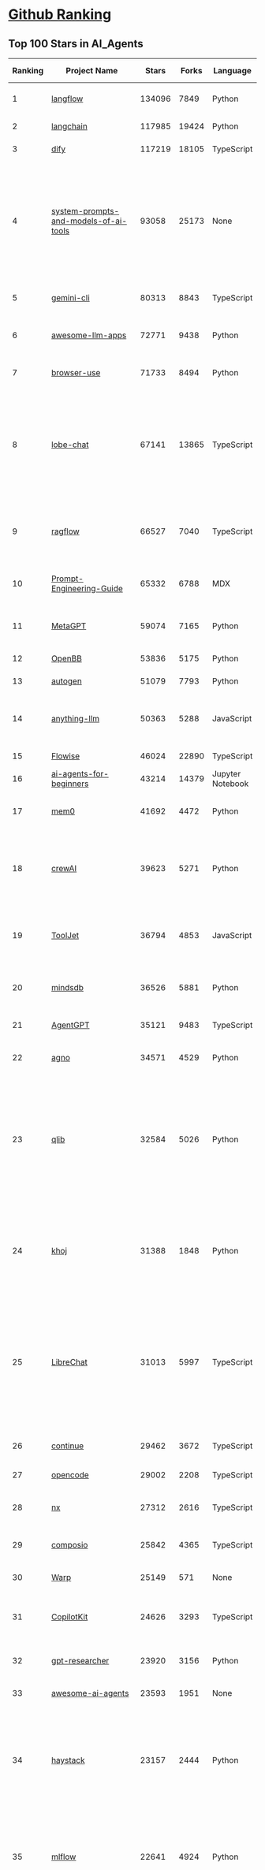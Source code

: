 [Github Ranking](../README.md)
==========

## Top 100 Stars in AI_Agents

| Ranking | Project Name | Stars | Forks | Language | Open Issues | Description | Last Commit |
| ------- | ------------ | ----- | ----- | -------- | ----------- | ----------- | ----------- |
| 1 | [langflow](https://github.com/langflow-ai/langflow) | 134096 | 7849 | Python | 380 | Langflow is a powerful tool for building and deploying AI-powered agents and workflows. | 2025-10-25T03:20:49Z |
| 2 | [langchain](https://github.com/langchain-ai/langchain) | 117985 | 19424 | Python | 164 | 🦜🔗 Build context-aware reasoning applications | 2025-10-24T20:06:26Z |
| 3 | [dify](https://github.com/langgenius/dify) | 117219 | 18105 | TypeScript | 486 | Production-ready platform for agentic workflow development. | 2025-10-24T13:31:50Z |
| 4 | [system-prompts-and-models-of-ai-tools](https://github.com/x1xhlol/system-prompts-and-models-of-ai-tools) | 93058 | 25173 | None | 58 | FULL Augment Code, Claude Code, Cluely, CodeBuddy, Comet, Cursor, Devin AI, Junie, Kiro, Leap.new, Lovable, Manus Agent Tools, NotionAI, Orchids.app, Perplexity, Poke, Qoder, Replit, Same.dev, Trae, Traycer AI, VSCode Agent, Warp.dev, Windsurf, Xcode, Z.ai Code, dia & v0. (And other Open Sourced) System Prompts, Internal Tools & AI Models | 2025-10-19T18:44:24Z |
| 5 | [gemini-cli](https://github.com/google-gemini/gemini-cli) | 80313 | 8843 | TypeScript | 2167 | An open-source AI agent that brings the power of Gemini directly into your terminal. | 2025-10-25T03:34:20Z |
| 6 | [awesome-llm-apps](https://github.com/Shubhamsaboo/awesome-llm-apps) | 72771 | 9438 | Python | 4 | Collection of awesome LLM apps with AI Agents and RAG using OpenAI, Anthropic, Gemini and opensource models. | 2025-10-19T17:51:53Z |
| 7 | [browser-use](https://github.com/browser-use/browser-use) | 71733 | 8494 | Python | 138 | 🌐 Make websites accessible for AI agents. Automate tasks online with ease. | 2025-10-25T02:36:07Z |
| 8 | [lobe-chat](https://github.com/lobehub/lobe-chat) | 67141 | 13865 | TypeScript | 886 | 🤯 Lobe Chat - an open-source, modern design AI chat framework. Supports multiple AI providers (OpenAI / Claude 4 / Gemini / DeepSeek / Ollama / Qwen), Knowledge Base (file upload / RAG ), one click install MCP Marketplace and Artifacts / Thinking. One-click FREE deployment of your private AI Agent application. | 2025-10-25T02:40:07Z |
| 9 | [ragflow](https://github.com/infiniflow/ragflow) | 66527 | 7040 | TypeScript | 2929 | RAGFlow is a leading open-source Retrieval-Augmented Generation (RAG) engine that fuses cutting-edge RAG with Agent capabilities to create a superior context layer for LLMs | 2025-10-23T15:02:27Z |
| 10 | [Prompt-Engineering-Guide](https://github.com/dair-ai/Prompt-Engineering-Guide) | 65332 | 6788 | MDX | 153 | 🐙 Guides, papers, lessons, notebooks and resources for prompt engineering, context engineering, RAG, and AI Agents. | 2025-10-16T15:44:13Z |
| 11 | [MetaGPT](https://github.com/FoundationAgents/MetaGPT) | 59074 | 7165 | Python | 10 | 🌟 The Multi-Agent Framework: First AI Software Company, Towards Natural Language Programming | 2025-10-04T05:57:57Z |
| 12 | [OpenBB](https://github.com/OpenBB-finance/OpenBB) | 53836 | 5175 | Python | 32 | Financial data platform for analysts, quants and AI agents. | 2025-10-23T23:31:46Z |
| 13 | [autogen](https://github.com/microsoft/autogen) | 51079 | 7793 | Python | 406 | A programming framework for agentic AI | 2025-10-08T04:58:17Z |
| 14 | [anything-llm](https://github.com/Mintplex-Labs/anything-llm) | 50363 | 5288 | JavaScript | 265 | The all-in-one Desktop & Docker AI application with built-in RAG, AI agents, No-code agent builder, MCP compatibility,  and more. | 2025-10-23T22:46:01Z |
| 15 | [Flowise](https://github.com/FlowiseAI/Flowise) | 46024 | 22890 | TypeScript | 606 | Build AI Agents, Visually | 2025-10-24T18:13:46Z |
| 16 | [ai-agents-for-beginners](https://github.com/microsoft/ai-agents-for-beginners) | 43214 | 14379 | Jupyter Notebook | 6 | 12 Lessons to Get Started Building AI Agents | 2025-10-24T10:12:01Z |
| 17 | [mem0](https://github.com/mem0ai/mem0) | 41692 | 4472 | Python | 290 | Universal memory layer for AI Agents; Announcing OpenMemory MCP - local and secure memory management. | 2025-10-24T20:20:18Z |
| 18 | [crewAI](https://github.com/crewAIInc/crewAI) | 39623 | 5271 | Python | 38 | Framework for orchestrating role-playing, autonomous AI agents. By fostering collaborative intelligence, CrewAI empowers agents to work together seamlessly, tackling complex tasks. | 2025-10-25T01:42:09Z |
| 19 | [ToolJet](https://github.com/ToolJet/ToolJet) | 36794 | 4853 | JavaScript | 634 | ToolJet is the open-source foundation of ToolJet AI - the AI-native platform for building internal tools, dashboard, business applications, workflows and AI agents 🚀 | 2025-10-24T19:12:29Z |
| 20 | [mindsdb](https://github.com/mindsdb/mindsdb) | 36526 | 5881 | Python | 56 | AI Analytics and Knowledge Engine for RAG over large-scale, heterogeneous data. - The only MCP Server you'll ever need | 2025-10-25T00:05:23Z |
| 21 | [AgentGPT](https://github.com/reworkd/AgentGPT) | 35121 | 9483 | TypeScript | 130 | 🤖 Assemble, configure, and deploy autonomous AI Agents in your browser. | 2025-04-29T01:19:32Z |
| 22 | [agno](https://github.com/agno-agi/agno) | 34571 | 4529 | Python | 132 | Multi-agent framework, runtime and control plane. Built for speed, privacy, and scale. | 2025-10-25T00:15:18Z |
| 23 | [qlib](https://github.com/microsoft/qlib) | 32584 | 5026 | Python | 259 | Qlib is an AI-oriented Quant investment platform that aims to use AI tech to empower Quant Research, from exploring ideas to implementing productions. Qlib supports diverse ML modeling paradigms, including supervised learning, market dynamics modeling, and RL, and is now equipped with https://github.com/microsoft/RD-Agent to automate R&D process. | 2025-10-17T05:22:09Z |
| 24 | [khoj](https://github.com/khoj-ai/khoj) | 31388 | 1848 | Python | 75 | Your AI second brain. Self-hostable. Get answers from the web or your docs. Build custom agents, schedule automations, do deep research. Turn any online or local LLM into your personal, autonomous AI (gpt, claude, gemini, llama, qwen, mistral). Get started - free. | 2025-09-16T09:17:58Z |
| 25 | [LibreChat](https://github.com/danny-avila/LibreChat) | 31013 | 5997 | TypeScript | 209 | Enhanced ChatGPT Clone: Features Agents, MCP, DeepSeek, Anthropic, AWS, OpenAI, Responses API, Azure, Groq, o1, GPT-5, Mistral, OpenRouter, Vertex AI, Gemini, Artifacts, AI model switching, message search, Code Interpreter, langchain, DALL-E-3, OpenAPI Actions, Functions, Secure Multi-User Auth, Presets, open-source for self-hosting. Active. | 2025-10-25T00:29:01Z |
| 26 | [continue](https://github.com/continuedev/continue) | 29462 | 3672 | TypeScript | 629 | ⏩ Ship faster with Continuous AI. Build and run custom agents across your IDE, terminal, and CI | 2025-10-24T23:20:35Z |
| 27 | [opencode](https://github.com/sst/opencode) | 29002 | 2208 | TypeScript | 929 | The AI coding agent built for the terminal. | 2025-10-25T03:03:41Z |
| 28 | [nx](https://github.com/nrwl/nx) | 27312 | 2616 | TypeScript | 628 | Get to green PRs in half the time. Nx optimizes your builds, scales your CI, and fixes failed PRs. Built for developers and AI agents. | 2025-10-25T03:12:26Z |
| 29 | [composio](https://github.com/ComposioHQ/composio) | 25842 | 4365 | TypeScript | 28 | Composio equips your AI agents & LLMs with 100+ high-quality integrations via function calling | 2025-10-23T10:05:50Z |
| 30 | [Warp](https://github.com/warpdotdev/Warp) | 25149 | 571 | None | 3788 | Warp is the agentic development environment, built for coding with multiple AI agents. | 2025-10-07T19:15:31Z |
| 31 | [CopilotKit](https://github.com/CopilotKit/CopilotKit) | 24626 | 3293 | TypeScript | 313 | React UI + elegant infrastructure for AI Copilots, AI chatbots, and in-app AI agents. The Agentic last-mile 🪁 | 2025-10-24T22:26:02Z |
| 32 | [gpt-researcher](https://github.com/assafelovic/gpt-researcher) | 23920 | 3156 | Python | 128 | An LLM agent that conducts deep research (local and web) on any given topic and generates a long report with citations. | 2025-10-16T18:30:02Z |
| 33 | [awesome-ai-agents](https://github.com/e2b-dev/awesome-ai-agents) | 23593 | 1951 | None | 29 | A list of AI autonomous agents | 2025-02-26T10:04:45Z |
| 34 | [haystack](https://github.com/deepset-ai/haystack) | 23157 | 2444 | Python | 111 | AI orchestration framework to build customizable, production-ready LLM applications. Connect components (models, vector DBs, file converters) to pipelines or agents that can interact with your data. With advanced retrieval methods, it's best suited for building RAG, question answering, semantic search or conversational agent chatbots. | 2025-10-24T14:53:24Z |
| 35 | [mlflow](https://github.com/mlflow/mlflow) | 22641 | 4924 | Python | 1550 | The open source developer platform to build AI/LLM applications and models with confidence. Enhance your AI applications with end-to-end tracking, observability, and evaluations, all in one integrated platform. | 2025-10-25T01:14:10Z |
| 36 | [agenticSeek](https://github.com/Fosowl/agenticSeek) | 22242 | 2379 | Python | 28 | Fully Local Manus AI. No APIs, No $200 monthly bills. Enjoy an autonomous agent that thinks, browses the web, and code for the sole cost of electricity. 🔔 Official updates only via twitter @Martin993886460 (Beware of fake account) | 2025-09-14T18:15:49Z |
| 37 | [goose](https://github.com/block/goose) | 20476 | 1871 | Rust | 213 | an open source, extensible AI agent that goes beyond code suggestions - install, execute, edit, and test with any LLM | 2025-10-25T00:22:29Z |
| 38 | [graphiti](https://github.com/getzep/graphiti) | 19345 | 1809 | Python | 127 | Build Real-Time Knowledge Graphs for AI Agents | 2025-10-22T09:52:17Z |
| 39 | [UI-TARS-desktop](https://github.com/bytedance/UI-TARS-desktop) | 19276 | 1824 | TypeScript | 266 | The Open-Source Multimodal AI Agent Stack: Connecting Cutting-Edge AI Models and Agent Infra | 2025-10-16T06:04:47Z |
| 40 | [letta](https://github.com/letta-ai/letta) | 18915 | 1962 | Python | 27 | Letta is the platform for building stateful agents: open AI with advanced memory that can learn and self-improve over time. | 2025-10-24T22:29:49Z |
| 41 | [activepieces](https://github.com/activepieces/activepieces) | 18851 | 2838 | TypeScript | 315 | AI Agents & MCPs & AI Workflow Automation • (~400 MCP servers for AI agents) • AI Automation / AI Agent with MCPs • AI Workflows & AI Agents • MCPs for AI Agents | 2025-10-24T22:17:19Z |
| 42 | [ai](https://github.com/vercel/ai) | 18784 | 3157 | TypeScript | 769 | The AI Toolkit for TypeScript. From the creators of Next.js, the AI SDK is a free open-source library for building AI-powered applications and agents  | 2025-10-24T21:27:31Z |
| 43 | [ai-engineering-hub](https://github.com/patchy631/ai-engineering-hub) | 18740 | 3168 | Jupyter Notebook | 30 | In-depth tutorials on LLMs, RAGs and real-world AI agent applications. | 2025-10-19T11:34:04Z |
| 44 | [stagehand](https://github.com/browserbase/stagehand) | 18631 | 1191 | TypeScript | 83 | The AI Browser Automation Framework | 2025-10-25T02:49:57Z |
| 45 | [suna](https://github.com/kortix-ai/suna) | 18415 | 3136 | TypeScript | 198 | Kortix – build, manage and train AI Agents. Fully Open Source. | 2025-10-24T21:57:11Z |
| 46 | [coze-studio](https://github.com/coze-dev/coze-studio) | 18111 | 2513 | TypeScript | 355 | An AI agent development platform with all-in-one visual tools, simplifying agent creation, debugging, and deployment like never before. Coze your way to AI Agent creation. | 2025-10-24T10:37:57Z |
| 47 | [agentic](https://github.com/transitive-bullshit/agentic) | 18017 | 2247 | TypeScript | 14 | Your API ⇒ Paid MCP. Instantly. | 2025-10-09T09:11:38Z |
| 48 | [deep-research](https://github.com/dzhng/deep-research) | 17959 | 1851 | TypeScript | 67 | An AI-powered research assistant that performs iterative, deep research on any topic by combining search engines, web scraping, and large language models.  The goal of this repo is to provide the simplest implementation of a deep research agent - e.g. an agent that can refine its research direction overtime and deep dive into a topic. | 2025-09-08T16:22:24Z |
| 49 | [mastra](https://github.com/mastra-ai/mastra) | 17753 | 1226 | TypeScript | 273 | The TypeScript AI agent framework. ⚡ Assistants, RAG, observability. Supports any LLM: GPT-4, Claude, Gemini, Llama. | 2025-10-25T02:39:19Z |
| 50 | [SWE-agent](https://github.com/SWE-agent/SWE-agent) | 17635 | 1854 | Python | 49 | SWE-agent takes a GitHub issue and tries to automatically fix it, using your LM of choice. It can also be employed for offensive cybersecurity or competitive coding challenges. [NeurIPS 2024]  | 2025-10-20T23:21:07Z |
| 51 | [DB-GPT](https://github.com/eosphoros-ai/DB-GPT) | 17508 | 2444 | Python | 427 | AI Native Data App Development framework with AWEL(Agentic Workflow Expression Language) and Agents | 2025-10-24T02:24:46Z |
| 52 | [GenAI_Agents](https://github.com/NirDiamant/GenAI_Agents) | 17408 | 2827 | Jupyter Notebook | 3 | This repository provides tutorials and implementations for various Generative AI Agent techniques, from basic to advanced. It serves as a comprehensive guide for building intelligent, interactive AI systems. | 2025-10-08T16:42:52Z |
| 53 | [DocsGPT](https://github.com/arc53/DocsGPT) | 17284 | 1909 | Python | 32 | Private AI platform for agents, assistants and enterprise search. Built-in Agent Builder, Deep research, Document analysis, Multi-model support, and API connectivity for agents. | 2025-10-24T20:06:04Z |
| 54 | [sim](https://github.com/simstudioai/sim) | 17251 | 2259 | TypeScript | 69 | Open-source platform to build and deploy AI agent workflows. | 2025-10-25T00:44:07Z |
| 55 | [eliza](https://github.com/elizaOS/eliza) | 17025 | 5350 | TypeScript | 69 | Autonomous agents for everyone | 2025-10-24T17:55:49Z |
| 56 | [openai-agents-python](https://github.com/openai/openai-agents-python) | 16821 | 2759 | Python | 142 | A lightweight, powerful framework for multi-agent workflows | 2025-10-24T22:07:15Z |
| 57 | [SuperAGI](https://github.com/TransformerOptimus/SuperAGI) | 16806 | 2101 | Python | 147 | <⚡️> SuperAGI - A dev-first open source autonomous AI agent framework. Enabling developers to build, manage & run useful autonomous agents quickly and reliably. | 2025-01-22T22:14:07Z |
| 58 | [ai-pdf-chatbot-langchain](https://github.com/mayooear/ai-pdf-chatbot-langchain) | 16088 | 3206 | TypeScript | 3 | AI PDF chatbot agent built with LangChain & LangGraph  | 2025-02-20T18:19:58Z |
| 59 | [RagaAI-Catalyst](https://github.com/raga-ai-hub/RagaAI-Catalyst) | 16036 | 3714 | Python | 10 | Python SDK for Agent AI Observability, Monitoring and Evaluation Framework. Includes features like agent, llm and tools tracing, debugging multi-agentic system, self-hosted dashboard and advanced analytics with timeline and execution graph view  | 2025-10-22T19:57:43Z |
| 60 | [screenpipe](https://github.com/mediar-ai/screenpipe) | 15817 | 1233 | TypeScript | 192 | AI app store powered by 24/7 desktop history.  open source \| 100% local \| dev friendly \| 24/7 screen, mic recording | 2025-09-01T20:21:42Z |
| 61 | [12-factor-agents](https://github.com/humanlayer/12-factor-agents) | 15735 | 1189 | TypeScript | 10 | What are the principles we can use to build LLM-powered software that is actually good enough to put in the hands of production customers? | 2025-09-21T14:37:40Z |
| 62 | [web-ui](https://github.com/browser-use/web-ui) | 15064 | 2610 | Python | 250 | 🖥️ Run AI Agent in your browser. | 2025-08-31T14:16:34Z |
| 63 | [dagger](https://github.com/dagger/dagger) | 14880 | 810 | Go | 762 | An open-source runtime for composable workflows. Great for AI agents and CI/CD. | 2025-10-24T21:38:41Z |
| 64 | [serena](https://github.com/oraios/serena) | 14799 | 984 | Python | 63 | A powerful coding agent toolkit providing semantic retrieval and editing capabilities (MCP server & other integrations) | 2025-10-23T18:54:56Z |
| 65 | [500-AI-Agents-Projects](https://github.com/ashishpatel26/500-AI-Agents-Projects) | 14629 | 2671 | None | 2 | The 500 AI Agents Projects is a curated collection of AI agent use cases across various industries. It showcases practical applications and provides links to open-source projects for implementation, illustrating how AI agents are transforming sectors such as healthcare, finance, education, retail, and more. | 2025-10-11T05:27:05Z |
| 66 | [camel](https://github.com/camel-ai/camel) | 14607 | 1600 | Python | 389 | 🐫 CAMEL: The first and the best multi-agent framework. Finding the Scaling Law of Agents. https://www.camel-ai.org | 2025-10-25T03:09:40Z |
| 67 | [plandex](https://github.com/plandex-ai/plandex) | 14557 | 1028 | Go | 27 | Open source AI coding agent. Designed for large projects and real world tasks. | 2025-10-03T21:49:58Z |
| 68 | [botpress](https://github.com/botpress/botpress) | 14297 | 2194 | TypeScript | 20 | The open-source hub to build & deploy GPT/LLM Agents ⚡️ | 2025-10-24T22:09:21Z |
| 69 | [crush](https://github.com/charmbracelet/crush) | 14223 | 765 | Go | 204 | The glamourous AI coding agent for your favourite terminal 💘 | 2025-10-25T00:55:10Z |
| 70 | [adk-python](https://github.com/google/adk-python) | 13942 | 2086 | Python | 498 | An open-source, code-first Python toolkit for building, evaluating, and deploying sophisticated AI agents with flexibility and control. | 2025-10-25T02:15:13Z |
| 71 | [LangBot](https://github.com/langbot-app/LangBot) | 13831 | 1124 | Python | 135 | 🤩 Easy-to-use global IM bot platform designed for LLM era / 简单易用的大模型即时通信机器人开发平台 ⚡️ Bots for QQ / QQ频道 / Discord / LINE / WeChat(微信, 企业微信)/ Telegram / 飞书 / 钉钉 / Slack 🧩 Integrated with ChatGPT(GPT), DeepSeek, Dify, n8n, Langflow, Coze, Claude, Google Gemini, xAI, PPIO, Ollama, 阿里云百炼, SiliconFlow, Qwen, Moonshot, MCP etc. LLM & Agent & RAG | 2025-10-25T02:28:24Z |
| 72 | [pydantic-ai](https://github.com/pydantic/pydantic-ai) | 13029 | 1322 | Python | 280 | GenAI Agent Framework, the Pydantic way | 2025-10-24T22:40:09Z |
| 73 | [trigger.dev](https://github.com/triggerdotdev/trigger.dev) | 12665 | 867 | TypeScript | 114 | Trigger.dev – build and deploy fully‑managed AI agents and workflows | 2025-10-24T17:08:22Z |
| 74 | [agent-zero](https://github.com/agent0ai/agent-zero) | 12097 | 2365 | Python | 147 | Agent Zero AI framework | 2025-10-24T09:38:16Z |
| 75 | [generative-ai](https://github.com/GoogleCloudPlatform/generative-ai) | 11845 | 3449 | Jupyter Notebook | 46 | Sample code and notebooks for Generative AI on Google Cloud, with Gemini on Vertex AI | 2025-10-24T21:05:59Z |
| 76 | [CL4R1T4S](https://github.com/elder-plinius/CL4R1T4S) | 11446 | 2318 | None | 28 | LEAKED SYSTEM PROMPTS FOR CHATGPT, GEMINI, GROK, CLAUDE, PERPLEXITY, CURSOR, DEVIN, REPLIT, AND MORE! - AI SYSTEMS TRANSPARENCY FOR ALL! 👐 | 2025-10-21T18:28:43Z |
| 77 | [Figma-Context-MCP](https://github.com/GLips/Figma-Context-MCP) | 11388 | 916 | TypeScript | 16 | MCP server to provide Figma layout information to AI coding agents like Cursor | 2025-10-14T15:21:34Z |
| 78 | [ui](https://github.com/creativetimofficial/ui) | 11191 | 4856 | TypeScript | 10 | Open-source components, blocks, and AI agents designed to speed up your workflow. Import them seamlessly into your favorite tools through Registry and MCPs. | 2025-10-24T14:21:36Z |
| 79 | [cua](https://github.com/trycua/cua) | 11016 | 613 | Python | 63 | Open-source infrastructure for Computer-Use Agents. Sandboxes, SDKs, and benchmarks to train and evaluate AI agents that can control full desktops (macOS, Linux, Windows). | 2025-10-25T01:06:04Z |
| 80 | [analysis_claude_code](https://github.com/shareAI-lab/analysis_claude_code) | 10960 | 2888 | JavaScript | 0 | 本仓库包含对 Claude Code v1.0.33 进行逆向工程的完整研究和分析资料。包括对混淆源代码的深度技术分析、系统架构文档，以及重构 Claude      Code agent 系统的实现蓝图。主要发现包括实时 Steering 机制、多 Agent      架构、智能上下文管理和工具执行管道。该项目为理解现代 AI agent 系统设计和实现提供技术参考。 | 2025-07-19T13:16:33Z |
| 81 | [nanobrowser](https://github.com/nanobrowser/nanobrowser) | 10677 | 1069 | TypeScript | 36 | Open-Source Chrome extension for AI-powered web automation. Run multi-agent workflows using your own LLM API key. Alternative to OpenAI Operator. | 2025-10-07T04:11:30Z |
| 82 | [SurfSense](https://github.com/MODSetter/SurfSense) | 10101 | 788 | Python | 50 | Open Source Alternative to NotebookLM / Perplexity, connected to external sources such as Search Engines, Slack, Linear, Jira, ClickUp, Confluence, Notion, YouTube, GitHub, Discord and more. Join our discord: https://discord.gg/ejRNvftDp9 | 2025-10-24T04:05:35Z |
| 83 | [bisheng](https://github.com/dataelement/bisheng) | 9806 | 1607 | TypeScript | 99 | BISHENG is an open LLM devops platform for next generation Enterprise AI applications. Powerful and comprehensive features include: GenAI workflow, RAG, Agent, Unified model management, Evaluation, SFT, Dataset Management, Enterprise-level System Management, Observability and more. | 2025-10-24T13:40:58Z |
| 84 | [E2B](https://github.com/e2b-dev/E2B) | 9716 | 677 | MDX | 34 | Open-source, secure environment with real-world tools for enterprise-grade agents. | 2025-10-24T22:45:10Z |
| 85 | [motia](https://github.com/MotiaDev/motia) | 9634 | 753 | TypeScript | 37 | Multi-Language Backend Framework that unifies APIs, background jobs, workflows, and AI Agents into a single core primitive with built-in observability and state management. | 2025-10-24T19:27:28Z |
| 86 | [metaflow](https://github.com/Netflix/metaflow) | 9580 | 931 | Python | 263 | Build, Manage and Deploy AI/ML Systems | 2025-10-24T23:25:57Z |
| 87 | [opencode](https://github.com/opencode-ai/opencode) | 9445 | 787 | Go | 116 | A powerful AI coding agent. Built for the terminal. | 2025-09-18T02:54:28Z |
| 88 | [pr-agent](https://github.com/qodo-ai/pr-agent) | 9304 | 1139 | Python | 40 | 🚀 PR-Agent: An AI-Powered 🤖 Tool for Automated Pull Request Analysis, Feedback, Suggestions and More! 💻🔍 (For more advanced: check Qodo Merge) | 2025-10-22T05:55:47Z |
| 89 | [claude-flow](https://github.com/ruvnet/claude-flow) | 9232 | 1223 | JavaScript | 249 | 🌊 The leading agent orchestration platform for Claude. Deploy intelligent multi-agent swarms, coordinate autonomous workflows, and build conversational AI systems. Features    enterprise-grade architecture, distributed swarm intelligence, RAG integration, and native Claude Code support via MCP protocol. Ranked #1 in agent-based frameworks. | 2025-10-24T21:36:59Z |
| 90 | [bytebot](https://github.com/bytebot-ai/bytebot) | 9214 | 1117 | TypeScript | 43 | Bytebot is a self-hosted AI desktop agent that automates computer tasks through natural language commands, operating within a containerized Linux desktop environment. | 2025-09-12T19:35:46Z |
| 91 | [RD-Agent](https://github.com/microsoft/RD-Agent) | 8855 | 927 | Python | 57 | Research and development (R&D) is crucial for the enhancement of industrial productivity, especially in the AI era, where the core aspects of R&D are mainly focused on data and models. We are committed to automating these high-value generic R&D processes through R&D-Agent, which lets AI drive data-driven AI. 🔗https://aka.ms/RD-Agent-Tech-Report | 2025-10-24T09:13:51Z |
| 92 | [promptfoo](https://github.com/promptfoo/promptfoo) | 8810 | 743 | TypeScript | 172 | Test your prompts, agents, and RAGs. AI Red teaming, pentesting, and vulnerability scanning for LLMs. Compare performance of GPT, Claude, Gemini, Llama, and more. Simple declarative configs with command line and CI/CD integration. | 2025-10-25T01:19:48Z |
| 93 | [BlackFriday-GPTs-Prompts](https://github.com/friuns2/BlackFriday-GPTs-Prompts) | 8684 | 1301 | None | 150 | List of free GPTs that doesn't require plus subscription  | 2024-11-08T11:03:14Z |
| 94 | [aichat](https://github.com/sigoden/aichat) | 8400 | 540 | Rust | 8 | All-in-one LLM CLI tool featuring Shell Assistant, Chat-REPL, RAG, AI Tools & Agents, with access to OpenAI, Claude, Gemini, Ollama, Groq, and more. | 2025-10-10T03:07:46Z |
| 95 | [ten-framework](https://github.com/TEN-framework/ten-framework) | 8399 | 972 | C | 140 |  Open-source framework for conversational voice AI agents | 2025-10-24T18:07:12Z |
| 96 | [mcp-use](https://github.com/mcp-use/mcp-use) | 8053 | 942 | TypeScript | 30 | mcp-use is the easiest way to interact with mcp servers with custom agents | 2025-10-24T11:48:24Z |
| 97 | [agents](https://github.com/livekit/agents) | 7948 | 1399 | Python | 273 | A powerful framework for building realtime voice AI agents 🤖🎙️📹  | 2025-10-24T20:38:05Z |
| 98 | [magentic-ui](https://github.com/microsoft/magentic-ui) | 7870 | 813 | Python | 41 | A research prototype of a human-centered web agent | 2025-10-21T22:33:34Z |
| 99 | [cognee](https://github.com/topoteretes/cognee) | 7770 | 700 | Python | 17 | Memory for AI Agents in 6 lines of code | 2025-10-24T22:01:45Z |
| 100 | [mcp-agent](https://github.com/lastmile-ai/mcp-agent) | 7607 | 774 | Python | 77 | Build effective agents using Model Context Protocol and simple workflow patterns | 2025-10-24T23:39:07Z |

